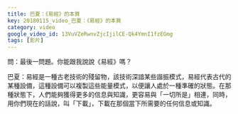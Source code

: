 ```yaml
---
title: 巴夏：《易經》的本質
key: 20180115_video_巴夏：《易經》的本質
category: video
google_video_id: 13VuVZeRwnvZjcIjilCE-Qk4YmnI1fzEGmg
tags: [影片]
---
```


問：最後一問題。你能跟我說說《易經》嗎？

巴夏：易經是一種古老技術的殘留物，該技術深諳某些諧振模式，易經代表古代的某種設備，這種設備可以複製這些能量模式，以便讓人處於一種準確的狀態。在那種狀態下，人們能夠獲得更多的信息與知識，更容易與「一切所是」相連，同時，用你們現在的話說，叫「下載」，下載在那個當下所需要的任何信息或知識。
